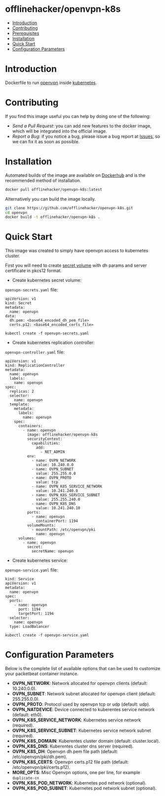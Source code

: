 # offlinehacker/openvpn-k8s

- [Introduction](#introduction)
- [Contributing](#contributing)
- [Prerequisites](#prerequisites)
- [Installation](#installation)
- [Quick Start](#quick-start)
- [Configuration Parameters](#configuration-parameters)

# Introduction

Dockerfile to run [openvpn](https://openvpn.net/) inside [kubernetes](http://kubernetes.io/).

# Contributing

If you find this image useful you can help by doing one of the following:

- *Send a Pull Request*: you can add new features to the docker image, which will be integrated into the official image.
- *Report a Bug*: if you notice a bug, please issue a bug report at [Issues](https://github.com/offlinehacker/openvpn-k8s/issues), so we can fix it as soon as possible.

# Installation

Automated builds of the image are available on [Dockerhub](https://hub.docker.com/r/offlinehacker/openvpn-k8s) and is the recommended method of installation.

```bash
docker pull offlinehacker/openvpn-k8s:latest
```

Alternatively you can build the image locally.

```bash
git clone https://github.com/offlinehacker/openvpn-k8s.git
cd openvpn
docker build -t offlinehacker/openvpn-k8s .
```

# Quick Start

This image was created to simply have openvpn access to kubernetes cluster.

First you will need to create [secret volume](http://kubernetes.io/v1.1/docs/user-guide/secrets.html) with dh params and server certificate in pkcs12 format.

- Create kubernetes secret volume:

`openvpn-secrets.yaml` file:

```
apiVersion: v1
kind: Secret
metadata:
  name: openvpn
data:
  dh.pem: <base64_encoded_dh_pem_file>
  certs.p12: <base64_encoded_certs_file>
```

    kubectl create -f openvpn-secrets.yaml

- Create kubernetes replication controller:

`openvpn-controller.yaml` file:

```
apiVersion: v1
kind: ReplicationController
metadata:
  name: openvpn
  labels:
    name: openvpn
spec:
  replicas: 2
  selector:
    name: openvpn
  template:
    metadata:
      labels:
        name: openvpn
    spec:
      containers:
        - name: openvpn
          image: offlinehacker/openvpn-k8s
          securityContext:
            capabilities:
              add:
                - NET_ADMIN
          env:
            - name: OVPN_NETWORK
              value: 10.240.0.0
            - name: OVPN_SUBNET
              value: 255.255.0.0
            - name: OVPN_PROTO
              value: tcp
            - name: OVPN_K8S_SERVICE_NETWORK
              value: 10.241.240.0
            - name: OVPN_K8S_SERVICE_SUBNET
              value: 255.255.240.0
            - name: OVPN_K8S_DNS
              value: 10.241.240.10
          ports:
            - name: openvpn
              containerPort: 1194
          volumeMounts:
            - mountPath: /etc/openvpn/pki
              name: openvpn
      volumes:
        - name: openvpn
          secret:
            secretName: openvpn
```

- Create kubernetes service:

`openvpn-service.yaml` file:

```
kind: Service
apiVersion: v1
metadata:
  name: openvpn
spec:
  ports:
    - name: openvpn
      port: 1194
      targetPort: 1194
  selector:
    name: openvpn
  type: LoadBalancer
```

    kubectl create -f openvpn-service.yaml

# Configuration Parameters

Below is the complete list of available options that can be used to customize your packetbeat container instance.

- **OVPN_NETWORK**: Network allocated for openvpn clients (default: 10.240.0.0).
- **OVPN_SUBNET**: Network subnet allocated for openvpn client (default: 255.255.0.0).
- **OVPN_PROTO**: Protocol used by openvpn tcp or udp (default: udp).
- **OVPN_NATDEVICE**: Device connected to kuberentes service network (default: eth0).
- **OVPN_K8S_SERVICE_NETWORK**: Kubernetes service network (required).
- **OVPN_K8S_SERVICE_SUBNET**: Kubernetes service network subnet (required).
- **OVPN_K8S_DOMAIN**: Kuberentes cluster domain (default: cluster.local).
- **OVPN_K8S_DNS**: Kuberentes cluster dns server (required).
- **OVPN_K8S_DH**: Openvpn dh.pem file path (default: /etc/openvpn/pki/dh.pem).
- **OVPN_K8S_CERTS**: Openvpn certs.p12 file path (default: /etc/openvpn/pki/certs.p12).
- **MORE_OPTS**: Misc Openvpn options, one per line, for example `duplicate-cn`
- **OVPN_K8S_POD_NETWORK**: Kubernetes pod network (optional).
- **OVPN_K8S_POD_SUBNET**: Kubernetes pod network subnet (optional).
